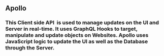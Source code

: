 ## Apollo

### This Client side API  is used to manage updates on the UI and Server in real-time. It uses GraphQL Hooks to target, manipulate and update objects on Websites. Apollo uses JavaScript logic to update the UI as well as the Database through the Server. 
